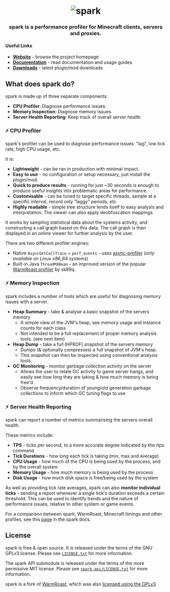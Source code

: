 <h1 align="center">
	<img
		alt="spark"
		src="https://i.imgur.com/ykHn9vx.png">
</h1>
 
<h3 align="center">
  spark is a performance profiler for Minecraft clients, servers and proxies.
</h3>

#### Useful Links
* [**Website**](https://spark.lucko.me/) - browse the project homepage
* [**Documentation**](https://spark.lucko.me/docs) - read documentation and usage guides
* [**Downloads**](https://spark.lucko.me/download) - latest plugin/mod downloads


## What does spark do?

spark is made up of three separate components:

* **CPU Profiler**: Diagnose performance issues.
* **Memory Inspection**: Diagnose memory issues.
* **Server Health Reporting**: Keep track of overall server health.

### :zap: CPU Profiler

spark's profiler can be used to diagnose performance issues: "lag", low tick rate, high CPU usage, etc.

It is:

* **Lightweight** - can be ran in production with minimal impact.
* **Easy to use** - no configuration or setup necessary, just install the plugin/mod.
* **Quick to produce results** - running for just ~30 seconds is enough to produce useful insights into problematic areas for performance.
* **Customisable** - can be tuned to target specific threads, sample at a specific interval, record only "laggy" periods, etc
* **Highly readable** - simple tree structure lends itself to easy analysis and interpretation. The viewer can also apply deobfuscation mappings.

It works by sampling statistical data about the systems activity, and constructing a call graph based on this data. The call graph is then displayed in an online viewer for further analysis by the user.

There are two different profiler engines:
* Native `AsyncGetCallTrace` + `perf_events` - uses [async-profiler](https://github.com/jvm-profiling-tools/async-profiler) (*only available on Linux x86_64 systems*)
* Built-in Java `ThreadMXBean` - an improved version of the popular [WarmRoast profiler](https://github.com/sk89q/WarmRoast) by sk89q.

### :zap: Memory Inspection

spark includes a number of tools which are useful for diagnosing memory issues with a server.

* **Heap Summary** - take & analyse a basic snapshot of the servers memory
  * A simple view of the JVM's heap, see memory usage and instance counts for each class
  * Not intended to be a full replacement of proper memory analysis tools. (see next item)
* **Heap Dump** - take a full (HPROF) snapshot of the servers memory
  * Dumps (& optionally compresses) a full snapshot of JVM's heap.
  * This snapshot can then be inspected using conventional analysis tools.
* **GC Monitoring** - monitor garbage collection activity on the server
  * Allows the user to relate GC activity to game server hangs, and easily see how long they are taking & how much memory is being free'd.
  * Observe frequency/duration of young/old generation garbage collections to inform which GC tuning flags to use

### :zap: Server Health Reporting

spark can report a number of metrics summarising the servers overall health.

These metrics include:

* **TPS** - ticks per second, to a more accurate degree indicated by the /tps command
* **Tick Durations** - how long each tick is taking (min, max and average)
* **CPU Usage** - how much of the CPU is being used by the process, and by the overall system
* **Memory Usage** - how much memory is being used by the process
* **Disk Usage** - how much disk space is free/being used by the system

As well as providing tick rate averages, spark can also **monitor individual ticks** - sending a report whenever a single tick's duration exceeds a certain threshold. This can be used to identify trends and the nature of performance issues, relative to other system or game events.

For a comparison between spark, WarmRoast, Minecraft timings and other profiles, see this [page](https://spark.lucko.me/docs/misc/spark-vs-others) in the spark docs.

## License

spark is free & open source. It is released under the terms of the GNU GPLv3 license. Please see [`LICENSE.txt`](LICENSE.txt) for more information. 

The spark API submodule is released under the terms of the more permissive MIT license. Please see [`spark-api/LICENSE.txt`](spark-api/LICENSE.txt) for more information.

spark is a fork of [WarmRoast](https://github.com/sk89q/WarmRoast), which was also [licensed using the GPLv3](https://github.com/sk89q/WarmRoast/blob/3fe5e5517b1c529d95cf9f43fd8420c66db0092a/src/main/java/com/sk89q/warmroast/WarmRoast.java#L1-L17).
